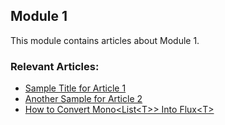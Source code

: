## Module 1

This module contains articles about Module 1.

### Relevant Articles:

-  [ Sample Title for Article 1  ](  https://www.baeldung.com/page-article-one ) 
- [Another Sample for Article 2](https://www.baeldung.com/page-article-two)
- [How to Convert Mono<List<T\>> Into Flux<T\>](https://www.baeldung.com/java-mono-list-to-flux)
